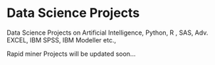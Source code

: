 # Data Science Projects
Data Science Projects on Artificial Intelligence, Python, R , SAS, Adv. EXCEL, IBM SPSS, IBM Modeller etc.,

Rapid miner Projects will be updated soon...

